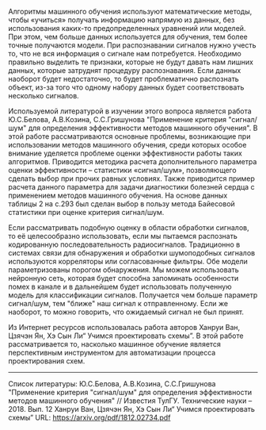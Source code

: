 Алгоритмы машинного обучения используют математические методы, чтобы «учиться» получать информацию напрямую из данных, без использования каких-то предопределенных уравнений или моделей. При этом, чем больше данных используется для обучения, тем более точные получаются модели. При распознавании сигналов нужно учесть то, что не вся информация о сигнале нам потребуется. Необходимо правильно выделить те признаки, которые не будут давать нам лишних данных, которые затруднят процедуру распознавания. Если данных наоборот будет недостаточно, то будет проблематично распознать объект, из-за того что одному набору данных будет соответствовать несколько сигналов.

Используемой литературой в изучении этого вопроса является работа Ю.С.Белова, А.В.Козина, С.С.Гришунова "Применение критерия "сигнал/шум" для определения эффективности методов машинного обучения". В этой работе рассматриваются основные проблемы, возникающие при использовании методов машинного обучения, среди которых особое внимание уделяется проблеме оценки эффективности работы таких алгоритмов. Приводится методика расчета дополнительного параметра оценки эффективности – статистики «сигнал/шум», позволяющего сделать выбор при прочих равных условиях. Также приводится пример расчета данного параметра для задачи диагностики болезней сердца с применением методов машинного обучения. На основе данных таблицы 2 на с.293 был сделан выбор в пользу метода Байесовой статистики при оценке критерия сигнал/шум. 

Если рассматривать подобную оценку в области обработки сигналов, то её целесообразно использовать, если мы пытаемся распознать кодированную последовательность радиосигналов. Традиционно в системах связи для обнаружения и обработки шумоподобных сигналов используются корреляторы или согласованные фильтры. Обе модели параметризованы порогом обнаружения. Мы можем использовать нейронную сеть, которая будет способна запоминать особенности помех в канале и в дальнейшем будет использовать полученную модель для классификации сигналов. Получается чем больше параметр сигнал/шум, тем "ближе" наш сигнал к отправленному. Если же наоборот, то можно говорить, что ожидаемый сигнал не был принят.

Из Интернет ресурсов использовалась работа авторов Ханруи Ван, Цзячэн Ян, Хэ Сын Ли“ Учимся проектировать схемы”. В этой работе рассматривается то, насколько машинное обучение является перспективным инструментом для автоматизации процесса проектирования схем.

_______________________________________________________________________________________________________________________________

Список литературы:
Ю.С.Белова, А.В.Козина, С.С.Гришунова "Применение критерия "сигнал/шум" для определения эффективности методов машинного обучения" // Известия ТулГУ. Технические науки – 2018. Вып. 12
Ханруи Ван, Цзячэн Ян, Хэ Сын Ли“ Учимся проектировать схемы” URL: https://arxiv.org/pdf/1812.02734.pdf


